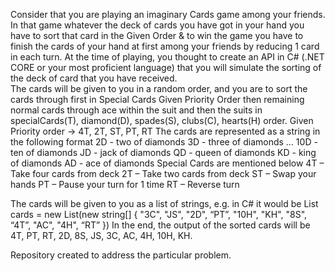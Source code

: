 Consider that you are playing an imaginary Cards game among your friends. In that game whatever the deck of cards you have got in your hand you have to sort that card in the Given Order & to win the game you have to finish the cards of your hand at first among your friends by reducing 1 card in each turn.
 At the time of playing, you thought to create an API in C# (.NET CORE or your most proficient language) that you will simulate the sorting of the deck of card that you have received.  
The cards will be given to you in a random order, and you are to sort the cards through first in Special Cards Given Priority Order then remaining normal cards through ace within the suit and then the suits in specialCards(T), diamond(D), spades(S), clubs(C), hearts(H) order.
Given Priority order -> 4T, 2T, ST, PT, RT
The cards are represented as a string in the following format
2D - two of diamonds
3D - three of diamonds
...
10D - ten of diamonds
JD - jack of diamonds
QD - queen of diamonds
KD - king of diamonds
AD - ace of diamonds
Special Cards are mentioned below
4T – Take four cards from deck
2T – Take two cards from deck
ST – Swap your hands
PT – Pause your turn for 1 time
RT – Reverse turn

The cards will be given to you as a list of strings, e.g. in C# it would be List<String> cards = new List<String>(new string[] {​​​ "3C", "JS", "2D", “PT”, "10H", "KH", "8S", “4T”, "AC", "4H", “RT” }​​​​​​​​​​)
In the end, the output of the sorted cards will be 4T, PT, RT, 2D, 8S, JS, 3C, AC, 4H, 10H, KH.

  
Repository created to address the particular problem.
